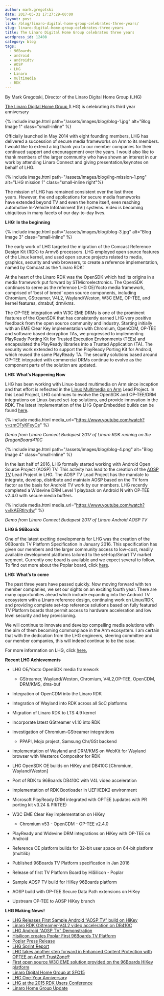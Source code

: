 ```yaml
---
author: mark.gregotski
date: 2017-05-31 17:27:29+00:00
layout: post
link: /blog/linaro-digital-home-group-celebrates-three-years/
slug: linaro-digital-home-group-celebrates-three-years
title: The Linaro Digital Home Group celebrates three years
wordpress_id: 12408
category: blog
tags:
  - 96Boards
  - android
  - androidtv
  - AOSP
  - LHG
  - Linaro
  - multimedia
  - RDK
---
```


By Mark Gregotski, Director of the Linaro Digital Home Group (LHG)

[The Linaro Digital Home Group ](/engineering/)(LHG) is celebrating its third year anniversary![![](/assets/images/blog/blog-2.png)](/engineering/)

{% include image.html path="/assets/images/blog/blog-1.jpg" alt="Blog Image 1" class="small-inline" %}

Officially launched in May 2014 with eight founding members, LHG has delivered a succession of secure media frameworks on Arm to its members. I would like to extend a big thank you to our member companies for their continued support and encouragement over the years. I would also like to thank members of the larger community who have shown an interest in our work by attending Linaro Connect and giving presentation/keynotes on behalf of LHG.

{% include image.html path="/assets/images/blog/lhg-mission-1.png" alt="LHG mission 1" class="small-inline right"%}

The mission of LHG has remained consistent over the last three years. However, the end applications for secure media frameworks have extended beyond TV and even the home itself, even reaching automotive In-Vehicle Infotainment (IVI) systems. Video is becoming ubiquitous in many facets of our day-to-day lives.

**LHG: In the beginning**

{% include image.html path="/assets/images/blog/blog-3.jpg" alt="Blog Image 3" class="small-inline" %}

The early work of LHG targeted the migration of the Comcast Reference Design Kit (RDK) to Armv8 processors. LHG employed open source features of the Linux kernel, and used open source projects related to media, graphics, security and web browsers, to create a reference implementation, named by Comcast as the ‘Linaro RDK’.

At the heart of the Linaro RDK was the OpenSDK which had its origins in a media framework put forward by STMicroelectronics. The OpenSDK continues to serve as the reference LHG OE/Yocto media framework, comprised of ‘best of breed’ open source components, including Chromium, GStreamer, V4L2, Wayland/Weston, W3C EME, OP-TEE, and kernel features, dmabuf, drm/kms.

The OP-TEE integration with W3C EME DRMs is one of the prominent features of the OpenSDK that has consistently earned LHG very positive feedback from the open source community and industry. Starting initially with an EME Clear Key implementation with Chromium, OpenCDM, OP-TEE and software based decryption TAs, we progressed to implementing PlayReady Porting Kit for Trusted Execution Environments (TEEs) and encapsulated the PlayReady libraries into a Trusted Application (TA). The security work extended to support the PlayReady Porting Kit for Android, which reused the same PlayReady TA. The security solutions based around OP-TEE integrated with commercial DRMs continue to evolve as the component parts of the solution are updated.

**LHG: What’s Happening Now**

LHG has been working with Linux-based multimedia on Arm since inception and that effort is reflected in the [Linux Multimedia on Arm](https://collaborate.linaro.org/display/EP/Linux+Multimedia+on+Arm) Lead Project. In this Lead Project, LHG continues to evolve the OpenSDK and OP-TEE/DRM integrations on Linux-based set-top solutions, and provide innovation in the RDK. The latest implementation of the LHG OpenEmbedded builds can be found [here](https://github.com/linaro-home/lhg-oe-manifests).

{% include media.html media_url="https://www.youtube.com/watch?v=zmOTyKFeyCs" %}

_Demo from Linaro Connect Budapest 2017 of Linaro RDK running on the DragonBoard410C_

{% include image.html path="/assets/images/blog/blog-4.png" alt="Blog Image 4" class="small-inline" %}

In the last half of 2016, LHG formally started working with Android Open Source Project (AOSP) TV. This activity has lead to the creation of the [AOSP TV](https://collaborate.linaro.org/display/EP/AOSP+TV) Lead Project in LHG. The AOSP TV Lead Project has the mandate to integrate, develop, distribute and maintain AOSP based on the TV form factor as the basis for Android TV work by our members. LHG recently completed a Widevine DRM Level 1 playback on Android N with OP-TEE v2.4.0 with secure media buffers.

{% include media.html media_url="https://www.youtube.com/watch?v=lkAERtIry4w" %}

_Demo from Linaro Connect Budapest 2017 of Linaro Android AOSP TV_

**LHG & 96Boards**

One of the latest exciting developments for LHG was the creation of the 96Boards TV Platform Specification in January 2016. This specification has given our members and the larger community access to low-cost, readily available development platforms tailored to the set-top/Smart TV market segment. Currently one board is available and we expect several to follow. To find out more about the Poplar board, click [here](http://www.96boards.org/product/poplar/).

**LHG: What’s to come**

The past three years have passed quickly. Now moving forward with ten member companies, we set our sights on an exciting fourth year. There are many opportunities ahead which include expanding into the Android TV ecosystem with a Linaro reference design, continuing work on Linux/RDK, and providing complete set-top reference solutions based on fully featured TV Platform boards that permit access to hardware acceleration and low level security and key provisioning.

We will continue to innovate and develop compelling media solutions with the aim of them becoming commonplace in the Arm ecosystem. I am certain that with the dedication from the LHG engineers, steering committee and our member companies, this will indeed continue to be the case.

For more information on LHG, click [here.](/engineering/)

**Recent LHG Achievements**

- LHG OE/Yocto OpenSDK media framework

  - GStreamer, Wayland/Weston, Chromium, V4L2,OP-TEE, OpenCDM, DRM/KMS, dma-buf

- Integration of OpenCDM into the Linaro RDK
- Integration of Wayland into RDK across all SoC platforms
- Migration of Linaro RDK to LTS 4.9 kernel
- Incorporate latest GStreamer v1.10 into RDK
- Investigation of Chromium-GStreamer integrations

  - PPAPI, Mojo project, Samsung Chr/GSt backend

- Implementation of Wayland and DRM/KMS on WebKit for Wayland browser with Westeros Compositor for RDK
- LHG OpenSDK OE builds on HiKey and DB410C [Chromium, Wayland/Weston]
- Port of RDK to 96Boards DB410C with V4L video acceleration
- Implementation of RDK Bootloader in UEFI/EDK2 environment
- Microsoft PlayReady DRM integrated with OPTEE (updates with PR porting kit v3.24 & PRiTEE)
- W3C EME Clear Key implementation on HiKey

  - Chromium v53 - OpenCDM - OP-TEE v2.4.0

- PlayReady and Widevine DRM integrations on HiKey with OP-TEE on Android
- Reference OE platform builds for 32-bit user space on 64-bit platform (multilib)
- Published 96Boards TV Platform specification in Jan 2016
- Release of first TV Platform Board by HiSilicon - Poplar
- Sample AOSP TV build for HiKey 96Boards platform
- AOSP build with OP-TEE Secure Data Path extensions on HiKey
- Upstream OP-TEE to AOSP HiKey branch

**LHG Making News!**

- [LHG Releases FIrst Sample Android “AOSP TV” build on HiKey](/blog/lhg-releases-first-sample-android-aosp-tv-build-on-hikey/)
- [Linaro RDK GStreamer-V4L2 video acceleration on DB410C](https://www.youtube.com/watch?v=zmOTyKFeyCs&t=100s)
- [LHG Android “AOSP TV” Demonstration](https://www.youtube.com/watch?v=lkAERtIry4w&t=10s)
- [Hisilicon creates Poplar First 96Boards TV Platform](/blog/hisilicon-creates-poplar-the-first-96boards-tv-platform-development-board/)
- [Poplar Press Release](/news/linaro-announces-first-development-board-compliant-96boards-tv-platform-specification/)
- [LHG Sprint Report](/blog/lhg-sprint-report/)
- [LHG takes another step forward in Enhanced Content Protection with OPTEE on Arm® TrustZone®](/blog/lhg-optee-arm-trustzone/)
- [First open source W3C EME solution provided on the 96Boards HiKey platform](/blog/engineering-update-16-04/)
- [Linaro Digital Home Group at SFO15](/blog/linaro-digital-home-group-at-sfo15/)
- [LHG One-Year Anniversary](/blog/lhg-one-year-anniversary/)
- [LHG at the 2015 RDK Users Conference](/blog/linaro-2015-rdk-users-conference/)
- [Linaro Home Group Update](/blog/linaro-home-group-update-since-launching/)
